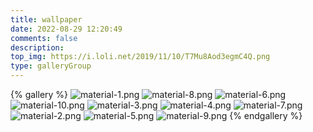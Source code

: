 ```yaml
---
title: wallpaper
date: 2022-08-29 12:20:49
comments: false
description:
top_img: https://i.loli.net/2019/11/10/T7Mu8Aod3egmC4Q.png
type: galleryGroup
---
```

{% gallery %}
![material-1.png](https://i.loli.net/2019/11/10/lP3rLNUBaGtSVzc.png)
![material-8.png](https://i.loli.net/2019/11/10/T7Mu8Aod3egmC4Q.png)
![material-6.png](https://i.loli.net/2019/11/10/53eTB2uiNRlXwFP.png)
![material-10.png](https://i.loli.net/2019/11/10/xthHmnbdNerWOqP.png)
![material-3.png](https://i.loli.net/2019/11/10/rJbFpE65tmxPv7R.png)
![material-4.png](https://i.loli.net/2019/11/10/bEJsXxewpOGuRD8.png)
![material-7.png](https://i.loli.net/2019/11/10/71wgohfPHqXRbG9.png)
![material-2.png](https://i.loli.net/2019/11/10/gcnavZbmepS8d4u.png)
![material-5.png](https://i.loli.net/2019/11/10/3wkO7fuQpgda6vz.png)
![material-9.png](https://i.loli.net/2019/11/10/egVhFWopA5mP2Hk.png)
{% endgallery %}